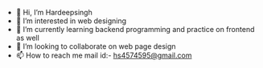 - 👋 Hi, I’m Hardeepsingh
- 👀 I’m interested in web designing
- 🌱 I’m currently learning backend programming and practice on frontend as well
- 💞️ I’m looking to collaborate on web page design
- 📫 How to reach me mail id:- hs4574595@gmail.com

<!---
hs4574595/hs4574595 is a ✨ special ✨ repository because its `README.md` (this file) appears on your GitHub profile.
You can click the Preview link to take a look at your changes.
--->
